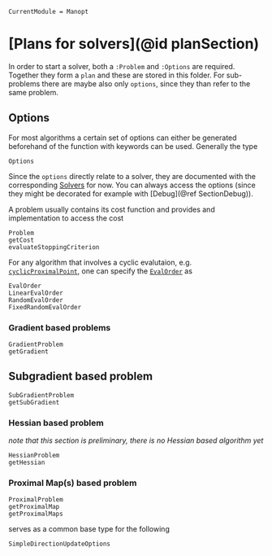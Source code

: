 ```@meta
CurrentModule = Manopt
```
# [Plans for solvers](@id planSection)
In order to start a solver, both a `:Problem` and `:Options` are required.
Together they form a `plan` and these are stored in this folder. For
sub-problems there are maybe also only `options`, since they than refer to the
same problem.

## Options
For most algorithms a certain set of options can either be
generated beforehand of the function with keywords can be used.
Generally the type
```@docs
Options
```
Since the `options` directly relate to a solver, they are documented with the
corresponding [Solvers](@ref) for now.
You can always access the options (since they
might be decorated for example with [Debug](@ref SectionDebug)).

A problem usually contains its cost function and provides and
implementation to access the cost
```@docs
Problem
getCost
evaluateStoppingCriterion
```

For any algorithm that involves a cyclic evalutaion, e.g.
[`cyclicProximalPoint`](@ref), one can specify the [`EvalOrder`](@ref) as
```@docs
EvalOrder
LinearEvalOrder
RandomEvalOrder
FixedRandomEvalOrder
```

### Gradient based problems
```@docs
GradientProblem
getGradient
```
## Subgradient based problem
```@docs
SubGradientProblem
getSubGradient
```

### Hessian based problem
*note that this section is preliminary, there is no Hessian based algorithm yet*
```@docs
HessianProblem
getHessian
```

### Proximal Map(s) based problem
```@docs
ProximalProblem
getProximalMap
getProximalMaps
```

serves as a common base type for the following
```@docs
SimpleDirectionUpdateOptions
```
